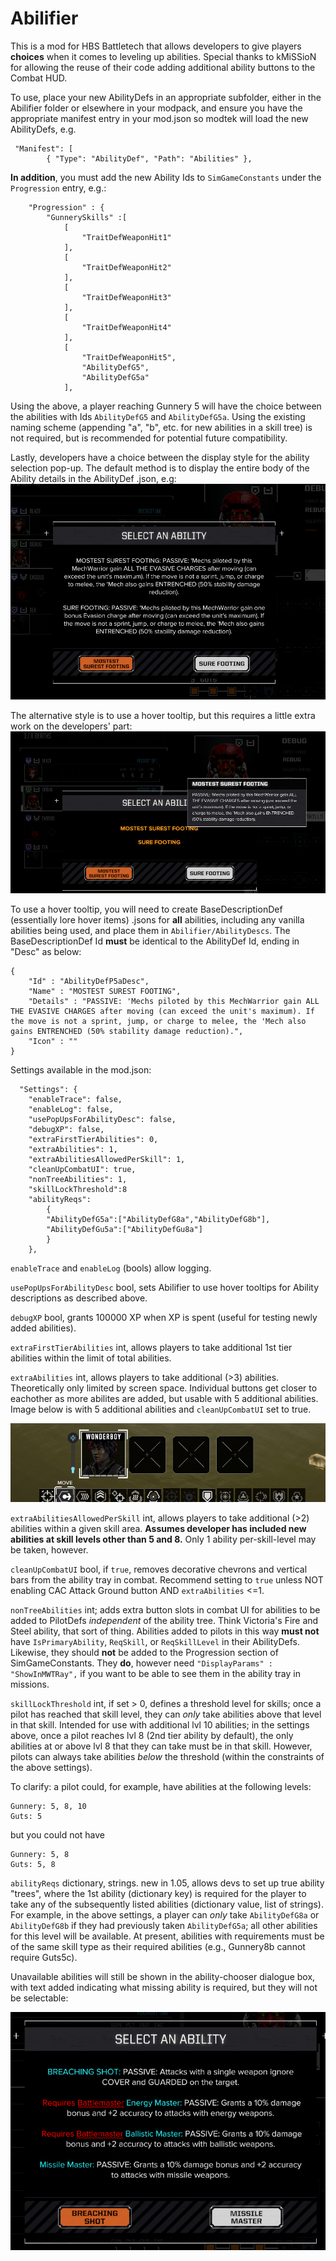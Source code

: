 # Abilifier

This is a mod for HBS Battletech that allows developers to give players <b>choices</b> when it comes to leveling up abilities. Special thanks to kMiSSioN for allowing the reuse of their code adding additional ability buttons to the Combat HUD.

To use, place your new AbilityDefs in an appropriate subfolder, either in the Abilifier folder or elsewhere in your modpack, and ensure you have the appropriate manifest entry in your mod.json so modtek will load the new AbilityDefs, e.g.
```
 "Manifest": [
		{ "Type": "AbilityDef", "Path": "Abilities" },
```
<b>In addition</b>, you must add the new Ability Ids to `SimGameConstants` under the `Progression` entry, e.g.:
```
	"Progression" : {
		"GunnerySkills" :[
			[
				"TraitDefWeaponHit1"
			],
			[
				"TraitDefWeaponHit2"
			],
			[
				"TraitDefWeaponHit3"
			],
			[
				"TraitDefWeaponHit4"
			],
			[
				"TraitDefWeaponHit5",
				"AbilityDefG5",
				"AbilityDefG5a"
			],
```
Using the above, a player reaching Gunnery 5 will have the choice between the abilities with Ids `AbilityDefG5` and `AbilityDefG5a`. Using the existing naming scheme (appending "a", "b", etc. for new abilities in a skill tree) is not required, but is recommended for potential future compatibility.

Lastly, developers have a choice between the display style for the ability selection pop-up. The default method is to display the entire body of the Ability details in the AbilityDef .json, e.g:
![TextPop](https://github.com/BattletechModders/Abilifier/blob/master/doc/textpopup.png)

The alternative style is to use a hover tooltip, but this requires a little extra work on the developers' part:
![HoverPop](https://github.com/BattletechModders/Abilifier/blob/master/doc/tooltippopup.png)

To use a hover tooltip, you will need to create BaseDescriptionDef (essentially lore hover items) .jsons for <b>all</b> abilities, including any vanilla abilities being used, and place them in `Abilifier/AbilityDescs`. The BaseDescriptionDef Id <b>must</b> be identical to the AbilityDef Id, ending in "Desc" as below: 
```
{
    "Id" : "AbilityDefP5aDesc",
    "Name" : "MOSTEST SUREST FOOTING",
    "Details" : "PASSIVE: 'Mechs piloted by this MechWarrior gain ALL THE EVASIVE CHARGES after moving (can exceed the unit's maximum). If the move is not a sprint, jump, or charge to melee, the 'Mech also gains ENTRENCHED (50% stability damage reduction).",
    "Icon" : ""
}
```

Settings available in the mod.json:
```
  "Settings": {
	"enableTrace": false,
	"enableLog": false,
	"usePopUpsForAbilityDesc": false,
	"debugXP": false,
	"extraFirstTierAbilities": 0,
	"extraAbilities": 1,
	"extraAbilitiesAllowedPerSkill": 1,
	"cleanUpCombatUI": true,
	"nonTreeAbilities": 1,
	"skillLockThreshold":8
	"abilityReqs":
		{
		"AbilityDefG5a":["AbilityDefG8a","AbilityDefG8b"],
		"AbilityDefGu5a":["AbilityDefGu8a"]
		}
	},
```
`enableTrace` and `enableLog` (bools) allow logging.

`usePopUpsForAbilityDesc` bool, sets Abilifier to use hover tooltips for Ability descriptions as described above.

`debugXP` bool, grants 100000 XP when XP is spent (useful for testing newly added abilities).

`extraFirstTierAbilities` int, allows players to take additional 1st tier abilities within the limit of total abilities.

`extraAbilities` int, allows players to take additional (>3) abilities. Theoretically only limited by screen space. Individual buttons get closer to eachother as more abilites are added, but usable with 5 additional abilities. Image below is with 5 additional abilities and `cleanUpCombatUI` set to true.

![HoverPop](https://github.com/BattletechModders/Abilifier/blob/master/doc/alltheabilities.png)

`extraAbilitiesAllowedPerSkill` int, allows players to take additional (>2) abilities within a given skill area. <b>Assumes developer has included new abilities at skill levels other than 5 and 8.</b> Only 1 ability per-skill-level may be taken, however.

`cleanUpCombatUI` bool, if `true`, removes decorative chevrons and vertical bars from the ability tray in combat. Recommend setting to `true` unless NOT enabling CAC Attack Ground button AND `extraAbilities` <=1.

`nonTreeAbilities` int; adds extra button slots in combat UI for abilities to be added to PilotDefs <i>independent</i> of the ability tree. Think Victoria's Fire and Steel ability, that sort of thing. Abilities added to pilots in this way <b>must not</b> have `IsPrimaryAbility`, `ReqSkill`, or `ReqSkillLevel` in their AbilityDefs. Likewise, they should <b>not</b> be added to the Progression section of SimGameConstants. They <b>do</b>, however need `"DisplayParams" : "ShowInMWTRay",` if you want to be able to see them in the ability tray in missions.

`skillLockThreshold` int, if set > 0, defines a threshold level for skills; once a pilot has reached that skill level, they can *only* take abilities above that level in that skill. Intended for use with additional lvl 10 abilities; in the settings above, once a pilot reaches lvl 8 (2nd tier ability by default), the only abilities at or above lvl 8 that they can take must be in that skill. However, pilots can always take abilities *below* the threshold (within the constraints of the above settings).

To clarify: a pilot could, for example, have abilities at the following levels:
```
Gunnery: 5, 8, 10
Guts: 5
```
but you could not have 
```
Gunnery: 5, 8
Guts: 5, 8
```


`abilityReqs` dictionary, strings. new in 1.05, allows devs to set up true ability "trees", where the 1st ability (dictionary key) is required for the player to take any of the subsequently listed abilities (dictionary value, list of strings). For example, in the above settings, a player can <i>only</i> take `AbilityDefG8a` or `AbilityDefG8b` if they had previously taken `AbilityDefG5a`; all other abilities for this level will be available. At present, abilities with requirements must be of the same skill type as their required abilities (e.g., Gunnery8b cannot require Guts5c).

Unavailable abilities will still be shown in the ability-chooser dialogue box, with text added indicating what missing ability is required, but they will not be selectable:

![HoverPop](https://github.com/BattletechModders/Abilifier/blob/master/doc/abilityReqs.png)
